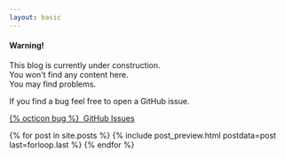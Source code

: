 ```yaml
---
layout: basic
---
```


<div class="card text-white bg-danger mb-5">
  <div class="card-body">
    <h4 class="card-title">Warning!</h4>
    <p class="card-text">
      This blog is currently under construction.<br>
      You won't find any content here.<br>
      You may find problems.
    </p>
    <p class="card-text">
      If you find a bug feel free to open a GitHub issue.
    </p>
    <a href="{{ site.github.issues_url }}" class="btn btn-secondary octicon-white">{% octicon bug %}&nbsp;&nbsp;GitHub Issues</a>
  </div>
</div>

{% for post in site.posts %}
  {% include post_preview.html postdata=post last=forloop.last %}
{% endfor %}
